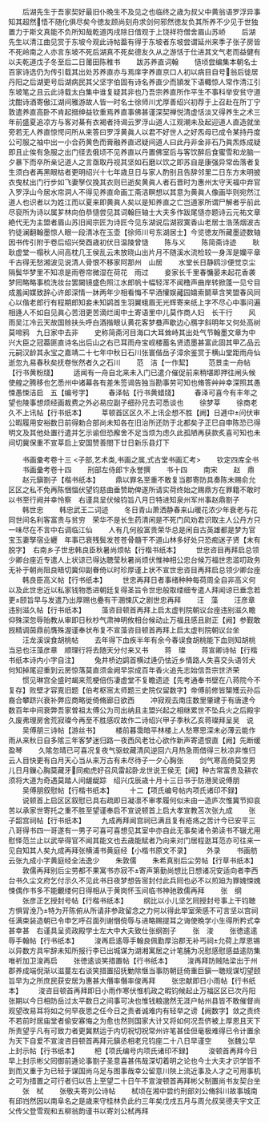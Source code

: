 <!-- { "loadSidebar": true } -->
　　后湖先生于吾家契好最旧仆晩生不及见之也临终之歳为叔父中黄翁语罗浮异事知其超然悟不随化俱尽矣今徳友顾尚刻舟求剑何邪然徳友负其所养不少见于世独置力于斯文真能不负所知哉乾道丙戌除日借观于上饶祥符僧舍眉山苏峤
　　后湖先生以清江曲见赏于东坡今观此诗帖葢有得于东坡者东坡尝谓延州来季子张子房皆不死岭南之人亦言东坡不死后湖真不死矣德友久从之游恬于仕进其文气老而益健有以夫乾道戊子冬至后二日莆田陈稚书
　　跋苏养直词翰
　　慥顷尝编集本朝名士百家诗选仍为传引载其出处苏养直亦与焉庠字养直京口人初以病目自号翁后徙居丹阳之后湖更号后湖病民其父坚字伯固有诗名养直少而頴发下语輙惊人常作清江引东坡笔之且云此诗载太白集中谁复疑其非也乃吾宗养直所作平生不事科举安贫守道沈酣诗酒寄傲江湖间雅游故人皆一时名士徐师川尤厚善绍兴初荐于上召赴在所丁宁敦遣养直高卧不肯起搢绅益钦重焉养直事佛甚谨深契禅悦清虚恬淡又得养生之术三年前盛夏追凉方与客对棊有衣褐者持谒云罗浮山道人江观潮未及起迎道人直造就坐旁若无人养直惊愕问所从来答曰罗浮黄眞人以君不好世人之好炁母已成令某持丹度公可服之袖中出一小合药黄色而膏融养直迟疑间道人曰此丹非金非石乃眞炁炼成疑即且止俟有急服之出门径去俄顷不见养直以丹置佛室后与客饮醉后食蜜雪和龙脑一夕暴下而卒所亲记道人之言亟取丹视其坚如石磨以饮之即苏自是康强异常齿落者复生须白者再黑眼枯者更明绍兴十七年歳旦日与家人酌别且告辞邻里二日东方未明披衣曳杖出门行步如飞妻孥仅挽其衣则已逝矣黄眞人者石晋时为惠州太守天福中弃官入罗浮山今居水帘洞人不得见养直命画工斋洁瞑想以其意为黄眞人像画毕则宛然江道人也识者以为姓江而以夏来即黄眞人矣以是知养直之亡岂道家所谓尸解者乎前此尽裒所为诗以属芗林向伯恭慥尝见其词翰巨轴士大夫多作跋尾慥亦题诗云元祐文章絶代无为主盟者眉山苏旧闻宗匠为诗匠今见东湖说后湖寂寞香山老居士浩荡烟波古钓徒澜翻翰墨惊人眼一段清冰在玉壶【徐师川号东湖居士】今览徳友所藏墨迹数轴因书传引附于卷后绍兴癸酉歳初伏日温陵曾慥
　　陈与义
　　陈简斋诗迹
　　耿耿虚堂一榻秋人间高枕几王侯乱云未放晓山出片月不随溪水流检较一身浑是孏平章千古得无愁湘波见说清人骨恨不移家阿那州　山居
　　水堂长日静鸥沙便觉京尘隔鬓华梦里不知凉是雨卷帘微湿在荷花　雨过
　　妾家长千里春慵晏未起花香袭梦囘略略事梳洗妆台罢闚镜盛色照江水郎帆十幅轻浑不闻橹声曲岸转掀蓬一见兮目成羞闻媒致辞心许郎深情一牀两年少相看悔不早酒懽娱藏园嬉索鬬草含笑盟春风同心以偕老郎行有程期郎知妾未知鹢首生羽翼蛾眉无光辉寄来纸上字不尽心中事问遍相逄人不如自见眞心苦泪更苦滴烂闺中土寄语里中儿莫作商人妇　长干行
　　风雨吴江冷云天故国赊扶头呼白酒揩眼认黄花客梦蛬声歇边心鴈字斜明年又何处高树莫啼鸦　九日家中去非
　　史称简斋河目海口大耳耸峙其出处气节翰墨文章为中兴大臣之冠葢匪直诗名出后山之右已耳雨舟宝岘楼蓄名贤遗墨甚富此固其甲乙品云元嗣汉龄其永宝之嘉靖二十七年中秋日石川张寰偕岳子漳余鉴赏于横山堂距雨舟仙逝忽九易春秋矣抚卷怅然者久之石川
　　范　洁【一作絜】
　　范景圭一舟帖【行书黄粉牋】
　　适闻有一舟自北来未入门已遣介催促前来稍堪即押往闸头候使艎之腾移也乞悉州中诸幕各有差朱签谒告独当勘事劳可知也脩答艸艸幸深照其愚悚愚悚洁启　五【编号字】
　　春泽帖【行书黄蜡牋】
　　春泽可喜今有丰年之望也陵事想烦经画裁费之外必易应副子细孙兄去可悉谈也
　　徐梦莘
　　徐商老久不上讯帖【行书纸本】
　　莘顿首区区久不上讯企想不胜【阙】日逓中问伏审公暇履用安裕数日前得勅合部尚未知各在旧治所还防于北都矣子正巳自申陈恐已得明文及其他处置行遣并乞示谕但恐廨舍不足当烦为虑久此孤陋再获款炙喜可知也未间切冀保重不宣莘启上安国赞善閤下廿日新乐县灯下











　　书画彚考卷十三
<子部,艺术类,书画之属,式古堂书画汇考>
　　钦定四库全书
　　书画彚考卷十四
　　刑部左侍郎卞永誉撰
　　书十四
　　南宋
　　赵　鼎
　　赵元鎭劄子【楷书纸本】
　　鼎以罪名至重不敢复当郡寄防具奏陈未赐俞允区区之私不免再陈悃愊伏望钧慈曲垂赞助俾遂所请实荷终始之赐鼎方在罪籍不敢时以书至行阙并幸怜察　右谨具呈伏候钧旨八月日特进知泉州军州事赵鼎劄子
　　韩世忠
　　韩忠武王二词迹
　　冬日青山萧洒静春来山暖花浓少年衰老与花同世间名利客富贵与贫穷　荣华不是长生药清闲是不死门风劝君识取主人公丹方只一味尽在不言中右调临江仙
　　人有几何般富贵荣华总是闲自古英雄都是梦为官宝玉妻孥宿业纒　年事已衰残鬓发苍苍骨髓干不道山林多好处只恐痴迷子贤【末有脱字】　右南乡子世忠韩良臣秋暑尚烦帖【行楷书纸本】
　　世忠咨目再拜启总领少卿台座近专遣人上状谅已得达聴莹秋暑尚烦伏惟神相公忠台候万福世忠滥叨政务无补于朝尚阻良晤切冀仰副眷倚以时珍厚谨上状不宣世忠咨目再拜启总领少卿台座
　　韩良臣高义帖【行书纸本】
　　世忠再拜日者事绪种种每荷周全自非高义何以及此世忠近以私家钱物悉进朝廷复得圣旨令世忠般取缕细专遣人拜闻谅已垂念若更颐旨早与发遣乃出厚赐也疉有干溷悚仄之剧世忠再拜
　　汪　藻
　　汪彦章违别滋久帖【行书纸本】
　　藻咨目顿首再拜上启太虚判院朝议台座违别滋久瞻仰殊深忽辱贻教从审即日秋杪气肃神明攸相台候动止万福且感且尉正【阙】参觐敢觊精调茵鼎前膺殊渥谨奉状布复不宣藻咨目顿首再拜上启太虚判院朝议台坐
　　汪龙溪误食胡桃帖
　　去年得下血疾半年有余今春误食胡桃能下血则知胡桃当忌也汪藻彦章　顺理行将去随天分付来又书
　　蒋　璨
　　蒋宣卿诗帖【行楷书纸本诗内小字自注】
　　兔井桥边鹢首横过逄仍怯近乡情路人失喜交头语邻犬何知掉尾迎重到云房惊落莫直须金阙早崇成百年香火追先志始信吾宗世济荣
　　惯见琳宫全盛时朅来荒梗倍伤凄虚堂不复瞻遗迹【先考通奉书壁在八蒋院今不复存】败壁才容覔旧题【伯考枢宻太师题三史院仅留数字】帝傅前修皆榘矱云孙后裔合攀跻兴衰补弊应商略徙倚脩廊日欲西
　　冲寂观去南庄数里肇建于有唐逮今数百年中间衰弊吾家曽祖太傅公为司出纳且主盟兴起之相继累世不坠兵火之后殿宇久废弗理房舍荒寂璨今再至不胜感叹故作二诗绍兴甲子季秋乙亥蒋璨拜呈吴　说
　　吴傅朋三诗帖【游丝书】
　　楼前暮霭暗平林楼上人愁寒思深未必薄云能作雨从来秋日自多隂三年客梦迷归路一夜西风老壮心欲作新声寄遗恨直【阙】先断缓盈琴
　　久隂忽晴已可喜况复夜气驱蚊藏清风逆回六月热急雨借得三秋凉非惟归云人目快更有白月天心当从来万古有未尽待子一夕心胸张
　　剑气寒高倚莫空男儿日月鏁心胸莫藏牙同痴虎好召风雷起卧龙世说王侯无【阙】种古常富贵及耕农须将大道为奇遇莫踏人间龌龊踪　绍兴戊辰歳十月十三日书于防港吴说傅朋
　　吴傅朋叙慰帖【行楷书纸本】
　　十二【项氏编号帖内项氏诸印不録】
　　说顿首上启区区叙慰已具右疏即日凝凛不审孝履何似未由一造庐次惟冀节抑哀苦以承家世寄托之重不胜至望谨奉启不宣说顿首上启大孝宣教苫次张九成
　　张子韶宫祠帖【行书纸本】
　　九成再拜闻宫祠已满且复有疮疡之苦计今已安平三八哥得书四一哥遂有一男子可喜可喜想见其室中亦自此无事矣诸令弟读书不辍尤用慰怿范兰止以武举得官不闻其能文也去歳能赋者乃向来对门居程逖耳范亦可往来一见自知其人矣九成再拜张横浦书黄庭经【小楷书原文不录】
　　外录
　　书画舫云张九成小字黄庭经全法逸少
　　朱敦儒
　　朱希真别后尘劳帖【行草书纸本】
　　敦儒再拜别后尘劳都不果寓书亦寂不寄声第勤尚想比日想诸况安适向者李西台书久尘文府乞付示久不见此书日夜梦想告宻封付此兵囘也必不以煎廹为罪媿悚媿悚偶作书多不能覼缕何日得相从于黄岗怀玉间临书神驰敦儒再拜
　　张　纲
　　张彦正乞授封号帖【行楷书纸本】
　　纲比以小儿坚乞囘授封号事上干钧聴方惧冐浼乃特为开陈俯从所请非参政留念之力何以得此举室荣感不可言坚以宫祠任满束装造朝已令申乞呼召面列谢悃傥辱与进略赐提耳之诲使晩学小生得所矜式幸甚幸甚　右谨具呈资政殿学士左大中大夫致仕张纲劄子
　　张　浚
　　张徳逺逺辱手翰帖【行书纸本】
　　浚再启逺辱手翰良佩勤厚治郡无补丐祠允荷上厚恩锡以异数方具牢辞未知所报行李已出城谋为湖湘寓居之计笔脯为况慰感慰感益逺防集唯祈加卫浚再启
　　张徳逺谈笑措置帖【行书纸本】
　　浚再拜防贼陆梁出于州郡养成端倪渐以滋蔓左右谈笑措置招抚勦除惬当事防朝廷倚重巨鎭一聴规谋切望颐旨早为之所庶民获安居为惠甚大僭率僭率俊再拜
　　张忠献即日小雨帖【行书纸本】
　　浚咨目顿首再拜即日小雨作寒伏惟机政之暇钧候起止万福区区已次丹阳张期以今日相防岳过太平数日之间事可决也惟钱粮邈然无涯户帖州县皆不敢催督尚观望改易耳将如之何早夜思之任今日之责者诚难内有轻举之谤【阙数字】敛之责终不若前时居庙堂者偷安寡悔之为愈也然则国家大计又将如何况吾侪被上厚恩且天下所责望乎凡有可致力者更冀黙运于内切祝切祝常州许笔甚佳但毫极难得已令计置余为天下自爱不宣浚咨目顿首再拜元鎭丞相老兄钧座二十八日早谨空
　　张魏公早上封示帖【行书纸本】
　　杷【项氏编号内项氏诸印不録】
　　浚顿首再拜今日早上封示彬父囘御前逓论事劄子圣意喜甚伟哉深切着明之论也今士大夫才识学皆不到而又重于为已轻于谋国尚乌足与图事哉幸公留意川陜上流近事及人才之可用事机之可为措置之可行者归以告上至望二十日午不宣浚顿首再拜彬父制置尚书友契台坐
　　张　栻
　　张敬夫寄刘公诗帖
　　栻顷在湘中尝约刑部刘公脩斜川故事城南有邱岿然因以南阜名之是歳来守桂林负此约三年矣戊戌五月与周允叔吴德夫宇文正父传父登雪观和五柳翁韵谨书以寄刘公栻再拜
